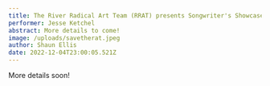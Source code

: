 ```yaml
---
title: The River Radical Art Team (RRAT) presents Songwriter's Showcase
performer: Jesse Ketchel
abstract: More details to come!
image: /uploads/savetherat.jpeg
author: Shaun Ellis
date: 2022-12-04T23:00:05.521Z
---
```

M﻿ore details soon!